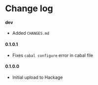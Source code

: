 Change log
==========

#### dev
* Added `CHANGES.md`

#### 0.1.0.1
* Fixes `cabal configure` error in cabal file

#### 0.1.0.0
* Initial upload to Hackage
